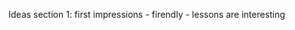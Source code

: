 Ideas 
  section 1: first impressions
               - firendly
               - lessons are interesting 
               
